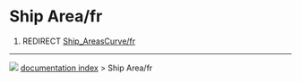 # Ship Area/fr
1.  REDIRECT [Ship_AreasCurve/fr](Ship_AreasCurve/fr.md)



---
![](images/Right_arrow.png) [documentation index](../README.md) > Ship Area/fr
